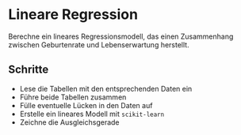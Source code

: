 
# Lineare Regression

Berechne ein lineares Regressionsmodell, das einen Zusammenhang zwischen Geburtenrate und Lebenserwartung herstellt.

## Schritte

* Lese die Tabellen mit den entsprechenden Daten ein
* Führe beide Tabellen zusammen
* Fülle eventuelle Lücken in den Daten auf
* Erstelle ein lineares Modell mit `scikit-learn`
* Zeichne die Ausgleichsgerade

